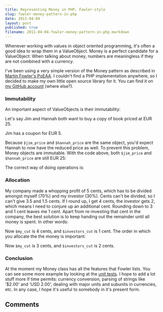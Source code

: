 ```yaml
---
title: Representing Money in PHP, Fowler-style
slug: fowler-money-pattern-in-php
date: 2011-04-04
layout: post
published: true
filename: 2011-04-04-fowler-money-pattern-in-php.markdown
---
```

<!-- *********************************************************************
**                                                                      **
** To add a comment, scroll to the bottom and use the comment template. **
** Then save the file and send me a pull request.                       **
**                                                                      **
***********************************************************************-->

Whenever working with values in object oriented programming, it's often a good idea to wrap them in a ValueObject. Money is a perfect candidate for a ValueObject: When talking about money, numbers are meaningless if they are not combined with a currency.

I've been using a very simple version of the Money pattern as described in [Martin Fowler's PoEAA](http://martinfowler.com/books.html). I couldn't find a PHP implementation anywhere, so I decided to make my own little open source library for it. You can find it on [my GitHub account](https://github.com/mathiasverraes/money) (where else?).

### Immutability

An important aspect of ValueObjects is their immutability:

Let's say Jim and Hannah both want to buy a copy of book priced at EUR 25.

<script src="https://gist.github.com/3973917.js?file=1.php"></script>

Jim has a coupon for EUR 5.

<script src="https://gist.github.com/3973917.js?file=2.php"></script>

Because `$jim_price` and `$hannah_price` are the same object, you'd expect Hannah to now have the reduced price as well. To prevent this problem, Money objects are immutable. With the code above, both `$jim_price` and `$hannah_price` are still EUR 25:

<script src="https://gist.github.com/3973917.js?file=3.php"></script>

The correct way of doing operations is:

<script src="https://gist.github.com/3973917.js?file=4.php"></script>


### Allocation

My company made a whopping profit of 5 cents, which has to be divided amongst myself (70%) and my investor (30%). Cents can't be divided, so I can't give 3.5 and 1.5 cents. If I round up, I get 4 cents, the investor gets 2, which means I need to conjure up an additional cent. Rounding down to 3 and 1 cent leaves me 1 cent. Apart from re-investing that cent in the company, the best solution is to keep handing out the remainder until all money is spent. In other words:

<script src="https://gist.github.com/3973917.js?file=5.php"></script>

Now `$my_cut` is 4 cents, and `$investors_cut` is 1 cent. The order in which you allocate the the money is important:

<script src="https://gist.github.com/3973917.js?file=6.php"></script>

Now `$my_cut` is 3 cents, and `$investors_cut` is 2 cents.

### Conclusion

At the moment my Money class has all the features that Fowler lists. You can see some more example by looking at the [unit tests](https://github.com/mathiasverraes/money/tree/master/tests). I hope to add a lot stuff more if time permits: currency conversion, parsing of strings like '$2.00' and 'USD 2.00', dealing with major units and subunits in currencies, etc. In any case, I hope it's useful to somebody in it's present form.

## Comments

<!-- To add a comment, copy this template:

### [YOUR NAME](YOUR URL) - YYY/MM/DD
YOUR COMMENT TEXT HERE....

-->
